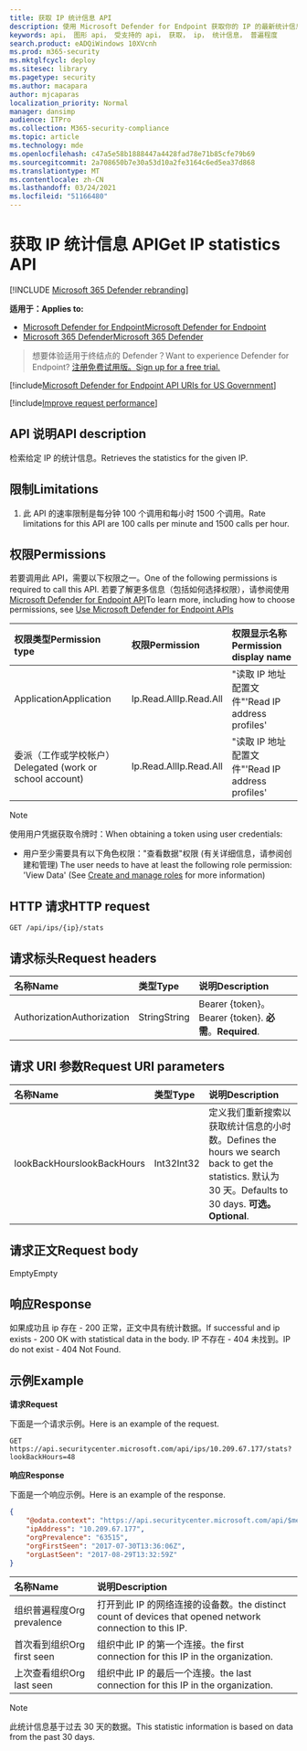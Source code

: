 ```yaml
---
title: 获取 IP 统计信息 API
description: 使用 Microsoft Defender for Endpoint 获取你的 IP 的最新统计信息。
keywords: api， 图形 api， 受支持的 api， 获取， ip， 统计信息， 普遍程度
search.product: eADQiWindows 10XVcnh
ms.prod: m365-security
ms.mktglfcycl: deploy
ms.sitesec: library
ms.pagetype: security
ms.author: macapara
author: mjcaparas
localization_priority: Normal
manager: dansimp
audience: ITPro
ms.collection: M365-security-compliance
ms.topic: article
ms.technology: mde
ms.openlocfilehash: c47a5e58b1888447a4428fad78e71b85cfe79b69
ms.sourcegitcommit: 2a708650b7e30a53d10a2fe3164c6ed5ea37d868
ms.translationtype: MT
ms.contentlocale: zh-CN
ms.lasthandoff: 03/24/2021
ms.locfileid: "51166480"
---
```

# <a name="get-ip-statistics-api"></a><span data-ttu-id="06561-104">获取 IP 统计信息 API</span><span class="sxs-lookup"><span data-stu-id="06561-104">Get IP statistics API</span></span>

[!INCLUDE [Microsoft 365 Defender rebranding](../../includes/microsoft-defender.md)]

<span data-ttu-id="06561-105">**适用于：**</span><span class="sxs-lookup"><span data-stu-id="06561-105">**Applies to:**</span></span>
- [<span data-ttu-id="06561-106">Microsoft Defender for Endpoint</span><span class="sxs-lookup"><span data-stu-id="06561-106">Microsoft Defender for Endpoint</span></span>](https://go.microsoft.com/fwlink/p/?linkid=2154037)
- [<span data-ttu-id="06561-107">Microsoft 365 Defender</span><span class="sxs-lookup"><span data-stu-id="06561-107">Microsoft 365 Defender</span></span>](https://go.microsoft.com/fwlink/?linkid=2118804)

> <span data-ttu-id="06561-108">想要体验适用于终结点的 Defender？</span><span class="sxs-lookup"><span data-stu-id="06561-108">Want to experience Defender for Endpoint?</span></span> [<span data-ttu-id="06561-109">注册免费试用版。</span><span class="sxs-lookup"><span data-stu-id="06561-109">Sign up for a free trial.</span></span>](https://www.microsoft.com/microsoft-365/windows/microsoft-defender-atp?ocid=docs-wdatp-exposedapis-abovefoldlink) 

[!include[Microsoft Defender for Endpoint API URIs for US Government](../../includes/microsoft-defender-api-usgov.md)]

[!include[Improve request performance](../../includes/improve-request-performance.md)]

## <a name="api-description"></a><span data-ttu-id="06561-110">API 说明</span><span class="sxs-lookup"><span data-stu-id="06561-110">API description</span></span>
<span data-ttu-id="06561-111">检索给定 IP 的统计信息。</span><span class="sxs-lookup"><span data-stu-id="06561-111">Retrieves the statistics for the given IP.</span></span>

## <a name="limitations"></a><span data-ttu-id="06561-112">限制</span><span class="sxs-lookup"><span data-stu-id="06561-112">Limitations</span></span>
1. <span data-ttu-id="06561-113">此 API 的速率限制是每分钟 100 个调用和每小时 1500 个调用。</span><span class="sxs-lookup"><span data-stu-id="06561-113">Rate limitations for this API are 100 calls per minute and 1500 calls per hour.</span></span>

## <a name="permissions"></a><span data-ttu-id="06561-114">权限</span><span class="sxs-lookup"><span data-stu-id="06561-114">Permissions</span></span>
<span data-ttu-id="06561-115">若要调用此 API，需要以下权限之一。</span><span class="sxs-lookup"><span data-stu-id="06561-115">One of the following permissions is required to call this API.</span></span> <span data-ttu-id="06561-116">若要了解更多信息（包括如何选择权限），请参阅使用 [Microsoft Defender for Endpoint API](apis-intro.md)</span><span class="sxs-lookup"><span data-stu-id="06561-116">To learn more, including how to choose permissions, see [Use Microsoft Defender for Endpoint APIs](apis-intro.md)</span></span>

<span data-ttu-id="06561-117">权限类型</span><span class="sxs-lookup"><span data-stu-id="06561-117">Permission type</span></span> |   <span data-ttu-id="06561-118">权限</span><span class="sxs-lookup"><span data-stu-id="06561-118">Permission</span></span>  |   <span data-ttu-id="06561-119">权限显示名称</span><span class="sxs-lookup"><span data-stu-id="06561-119">Permission display name</span></span>
:---|:---|:---
<span data-ttu-id="06561-120">Application</span><span class="sxs-lookup"><span data-stu-id="06561-120">Application</span></span> |   <span data-ttu-id="06561-121">Ip.Read.All</span><span class="sxs-lookup"><span data-stu-id="06561-121">Ip.Read.All</span></span> |   <span data-ttu-id="06561-122">"读取 IP 地址配置文件"</span><span class="sxs-lookup"><span data-stu-id="06561-122">'Read IP address profiles'</span></span>
<span data-ttu-id="06561-123">委派（工作或学校帐户）</span><span class="sxs-lookup"><span data-stu-id="06561-123">Delegated (work or school account)</span></span> | <span data-ttu-id="06561-124">Ip.Read.All</span><span class="sxs-lookup"><span data-stu-id="06561-124">Ip.Read.All</span></span> |  <span data-ttu-id="06561-125">"读取 IP 地址配置文件"</span><span class="sxs-lookup"><span data-stu-id="06561-125">'Read IP address profiles'</span></span>

>[!NOTE]
> <span data-ttu-id="06561-126">使用用户凭据获取令牌时：</span><span class="sxs-lookup"><span data-stu-id="06561-126">When obtaining a token using user credentials:</span></span>
>- <span data-ttu-id="06561-127">用户至少需要具有以下角色权限："查看数据"权限 (有关详细信息，请参阅创建和管理) [](user-roles.md)</span><span class="sxs-lookup"><span data-stu-id="06561-127">The user needs to have at least the following role permission: 'View Data' (See [Create and manage roles](user-roles.md) for more information)</span></span>

## <a name="http-request"></a><span data-ttu-id="06561-128">HTTP 请求</span><span class="sxs-lookup"><span data-stu-id="06561-128">HTTP request</span></span>

```http
GET /api/ips/{ip}/stats
```

## <a name="request-headers"></a><span data-ttu-id="06561-129">请求标头</span><span class="sxs-lookup"><span data-stu-id="06561-129">Request headers</span></span>

<span data-ttu-id="06561-130">名称</span><span class="sxs-lookup"><span data-stu-id="06561-130">Name</span></span> | <span data-ttu-id="06561-131">类型</span><span class="sxs-lookup"><span data-stu-id="06561-131">Type</span></span> | <span data-ttu-id="06561-132">说明</span><span class="sxs-lookup"><span data-stu-id="06561-132">Description</span></span>
:---|:---|:---
<span data-ttu-id="06561-133">Authorization</span><span class="sxs-lookup"><span data-stu-id="06561-133">Authorization</span></span> | <span data-ttu-id="06561-134">String</span><span class="sxs-lookup"><span data-stu-id="06561-134">String</span></span> | <span data-ttu-id="06561-135">Bearer {token}。</span><span class="sxs-lookup"><span data-stu-id="06561-135">Bearer {token}.</span></span> <span data-ttu-id="06561-136">**必需**。</span><span class="sxs-lookup"><span data-stu-id="06561-136">**Required**.</span></span>

## <a name="request-uri-parameters"></a><span data-ttu-id="06561-137">请求 URI 参数</span><span class="sxs-lookup"><span data-stu-id="06561-137">Request URI parameters</span></span>

<span data-ttu-id="06561-138">名称</span><span class="sxs-lookup"><span data-stu-id="06561-138">Name</span></span> | <span data-ttu-id="06561-139">类型</span><span class="sxs-lookup"><span data-stu-id="06561-139">Type</span></span> | <span data-ttu-id="06561-140">说明</span><span class="sxs-lookup"><span data-stu-id="06561-140">Description</span></span>
:---|:---|:---
<span data-ttu-id="06561-141">lookBackHours</span><span class="sxs-lookup"><span data-stu-id="06561-141">lookBackHours</span></span> | <span data-ttu-id="06561-142">Int32</span><span class="sxs-lookup"><span data-stu-id="06561-142">Int32</span></span> | <span data-ttu-id="06561-143">定义我们重新搜索以获取统计信息的小时数。</span><span class="sxs-lookup"><span data-stu-id="06561-143">Defines the hours we search back to get the statistics.</span></span> <span data-ttu-id="06561-144">默认为 30 天。</span><span class="sxs-lookup"><span data-stu-id="06561-144">Defaults to 30 days.</span></span> <span data-ttu-id="06561-145">**可选。**</span><span class="sxs-lookup"><span data-stu-id="06561-145">**Optional**.</span></span>

## <a name="request-body"></a><span data-ttu-id="06561-146">请求正文</span><span class="sxs-lookup"><span data-stu-id="06561-146">Request body</span></span>
<span data-ttu-id="06561-147">Empty</span><span class="sxs-lookup"><span data-stu-id="06561-147">Empty</span></span>

## <a name="response"></a><span data-ttu-id="06561-148">响应</span><span class="sxs-lookup"><span data-stu-id="06561-148">Response</span></span>
<span data-ttu-id="06561-149">如果成功且 ip 存在 - 200 正常，正文中具有统计数据。</span><span class="sxs-lookup"><span data-stu-id="06561-149">If successful and ip exists - 200 OK with statistical data in the body.</span></span> <span data-ttu-id="06561-150">IP 不存在 - 404 未找到。</span><span class="sxs-lookup"><span data-stu-id="06561-150">IP do not exist - 404 Not Found.</span></span>


## <a name="example"></a><span data-ttu-id="06561-151">示例</span><span class="sxs-lookup"><span data-stu-id="06561-151">Example</span></span>

<span data-ttu-id="06561-152">**请求**</span><span class="sxs-lookup"><span data-stu-id="06561-152">**Request**</span></span>

<span data-ttu-id="06561-153">下面是一个请求示例。</span><span class="sxs-lookup"><span data-stu-id="06561-153">Here is an example of the request.</span></span>

```http
GET https://api.securitycenter.microsoft.com/api/ips/10.209.67.177/stats?lookBackHours=48
```

<span data-ttu-id="06561-154">**响应**</span><span class="sxs-lookup"><span data-stu-id="06561-154">**Response**</span></span>

<span data-ttu-id="06561-155">下面是一个响应示例。</span><span class="sxs-lookup"><span data-stu-id="06561-155">Here is an example of the response.</span></span>


```json
{
    "@odata.context": "https://api.securitycenter.microsoft.com/api/$metadata#microsoft.windowsDefenderATP.api.InOrgIPStats",
    "ipAddress": "10.209.67.177",
    "orgPrevalence": "63515",
    "orgFirstSeen": "2017-07-30T13:36:06Z",
    "orgLastSeen": "2017-08-29T13:32:59Z"
}
```


| <span data-ttu-id="06561-156">名称</span><span class="sxs-lookup"><span data-stu-id="06561-156">Name</span></span> | <span data-ttu-id="06561-157">说明</span><span class="sxs-lookup"><span data-stu-id="06561-157">Description</span></span> |
| :--- | :---------- |
| <span data-ttu-id="06561-158">组织普遍程度</span><span class="sxs-lookup"><span data-stu-id="06561-158">Org prevalence</span></span> | <span data-ttu-id="06561-159">打开到此 IP 的网络连接的设备数。</span><span class="sxs-lookup"><span data-stu-id="06561-159">the distinct count of devices that opened network connection to this IP.</span></span> |
| <span data-ttu-id="06561-160">首次看到组织</span><span class="sxs-lookup"><span data-stu-id="06561-160">Org first seen</span></span> | <span data-ttu-id="06561-161">组织中此 IP 的第一个连接。</span><span class="sxs-lookup"><span data-stu-id="06561-161">the first connection for this IP in the organization.</span></span> |
| <span data-ttu-id="06561-162">上次查看组织</span><span class="sxs-lookup"><span data-stu-id="06561-162">Org last seen</span></span>  | <span data-ttu-id="06561-163">组织中此 IP 的最后一个连接。</span><span class="sxs-lookup"><span data-stu-id="06561-163">the last connection for this IP in the organization.</span></span> |

> [!NOTE]
> <span data-ttu-id="06561-164">此统计信息基于过去 30 天的数据。</span><span class="sxs-lookup"><span data-stu-id="06561-164">This statistic information is based on data from the past 30 days.</span></span> 
